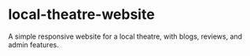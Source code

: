 # local-theatre-website
A simple responsive website for a local theatre, with blogs, reviews, and admin features.
